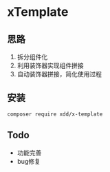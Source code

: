 # xTemplate
## 思路
1. 拆分组件化
2. 利用装饰器实现组件拼接
3. 自动装饰器拼接，简化使用过程
## 安装
```
composer require xdd/x-template
```
## Todo
* 功能完善
* bug修复